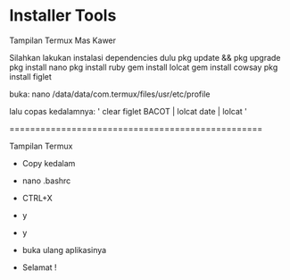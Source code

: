 # Installer Tools
Tampilan Termux Mas Kawer

Silahkan lakukan instalasi dependencies dulu
pkg update && pkg upgrade
pkg install nano
pkg install ruby
gem install lolcat
gem install cowsay
pkg install figlet

buka:
nano /data/data/com.termux/files/usr/etc/profile

lalu copas kedalamnya:
'
clear
figlet BACOT | lolcat
date | lolcat
'


=================================================

Tampilan Termux
- Copy kedalam
- nano .bashrc

- CTRL+X
- y
- y
- buka ulang aplikasinya
- Selamat !
